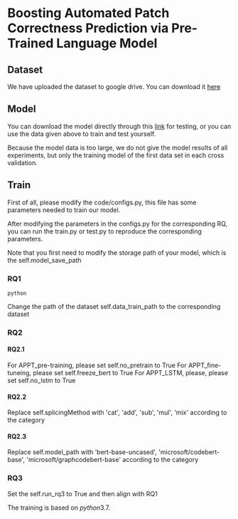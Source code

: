 # Boosting Automated Patch Correctness Prediction via Pre-Trained Language Model


## Dataset

We have uploaded the dataset to google drive. You can download it [here](https://drive.google.com/file/d/1l79chMLrwZCbG2TS4330AiUiLABlwysL/view?usp=sharing)



## Model

You can download the model directly through this [link](https://drive.google.com/file/d/1ipQWB3qCDnJLfSFmUNhb0o4lnD00YBiX/view?usp=sharing) for testing, or you can use the data given above to train and test yourself.

Because the model data is too large, we do not give the model results of all experiments, but only the training model of the first data set in each cross validation.



## Train
First of all, please modify the code/configs.py, this file has some parameters needed to train our model.

After modifying the parameters in the configs.py for the corresponding RQ, you can run the train.py or test.py to reproduce the corresponding parameters.

Note that you first need to modify the storage path of your model, which is the self.model_save_path

### RQ1

```
python 
```



Change the path of the dataset self.data_train_path to the corresponding dataset

### RQ2

#### RQ2.1

For APPT_pre-training, please set self.no_pretrain to True
For APPT_fine-tuneing, please set self.freeze_bert to True
For APPT_LSTM, please, please set self.no_lstm to True

#### RQ2.2

Replace self.splicingMethod with 'cat', 'add', 'sub', 'mul', 'mix' according to the category

#### RQ2.3

Replace self.model_path with 'bert-base-uncased', 'microsoft/codebert-base', 'microsoft/graphcodebert-base' according to the category

### RQ3

Set the self.run_rq3 to True and then align with RQ1



The training is based on $python 3.7$.
